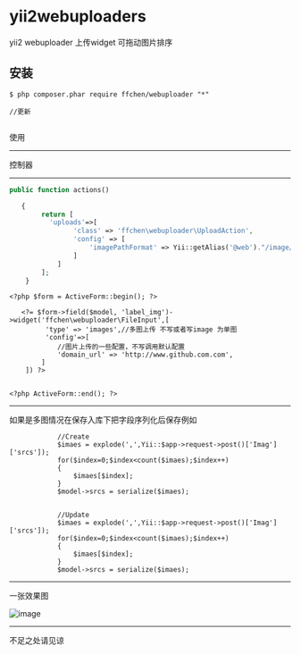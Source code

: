 yii2webuploaders
==========
yii2 webuploader 上传widget  可拖动图片排序

安装
------------
```
$ php composer.phar require ffchen/webuploader "*"

//更新


```

使用

------------
控制器

------------
```php
public function actions()

   {
        return [
          'uploads'=>[
                'class' => 'ffchen\webuploader\UploadAction',
                'config' => [
                    'imagePathFormat' => Yii::getAlias('@web')."/image/{yyyy}{mm}{dd}/{time}{rand:6}",
                ]
            ]
        ];
    }

```

```
<?php $form = ActiveForm::begin(); ?>
        
   <?= $form->field($model, 'label_img')->widget('ffchen\webuploader\FileInput',[
         'type' => 'images',//多图上传 不写或者写image 为单图
         'config'=>[
            //图片上传的一些配置，不写调用默认配置
            'domain_url' => 'http://www.github.com.com',
        ]
    ]) ?>
    
    
<?php ActiveForm::end(); ?>
```
------------
如果是多图情况在保存入库下把字段序列化后保存例如

```
            //Create
            $imaes = explode(',',Yii::$app->request->post()['Imag']['srcs']);
            for($index=0;$index<count($imaes);$index++)
            {
                $imaes[$index];
            }
            $model->srcs = serialize($imaes);
            
            
            //Update
            $imaes = explode(',',Yii::$app->request->post()['Imag']['srcs']);
            for($index=0;$index<count($imaes);$index++)
            {
                $imaes[$index];
            }
            $model->srcs = serialize($imaes);
```
------------
一张效果图

 ![image](https://raw.githubusercontent.com/ffchen1227/yii2webuploader/master/20170608110057.jpg)

------------
不足之处请见谅
